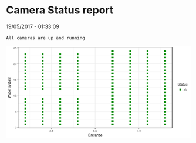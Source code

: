 Camera Status report
================
19/05/2017 - 01:33:09

    All cameras are up and running

![](camreport_files/figure-markdown_github/unnamed-chunk-2-1.png)
